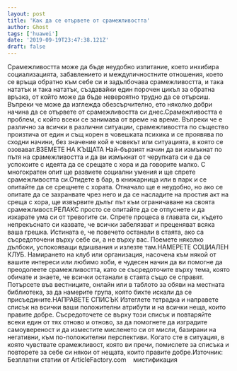 ```yaml
---
layout: post
title: 'Как да се отървете от срамежливостта'
author: Ghost
tags: ['huawei']
date: '2019-09-19T23:47:38.121Z'
draft: false
---
```


Срамежливостта може да бъде неудобно изпитание, което инхибира социализацията, забавлението и междуличностните отношения, което се връща обратно към себе си и задълбочава срамежливостта, и така нататък и така нататък, създавайки един порочен цикъл за обратна връзка, от който може да бъде невероятно трудно да се отърсиш. Въпреки че може да изглежда обезсърчително, ето няколко добри начина да се отървете от срамежливостта си днес.Срамежливостта е проблем, с който всеки се занимава от време на време. Въпреки че е различно за всички в различни ситуации, срамежливостта по същество произтича от един и същ корен в човешката психика и се проявява по сходни начини, без значение кой е човекът или ситуацията, в която се озовават.ВЗЕМЕТЕ НА КЪЩАТА Най-бързият начин да ви измъкнат по пътя на срамежливостта и да ви измъкнат от черупката си е да се успокоите с идеята да се срещате с хора и да говорите малко. С многократен опит ще развиете социални умения и ще спрете срамежливостта си.Отидете в бар, в книжарница или в парк и се опитайте да се срещнете с хората. Отначало ще е неудобно, но ако се опитате да се захранвате чрез него и да се насладите на простия акт на среща с хора, ще извървите дълъг път към ограничаване на своята срамежливост.РЕЛАКС просто се опитайте да се отпуснете и да изкарате ума си от тревогите си. Спрете процеса в главата си, където непрекъснато си казвате, че всички забелязват и преценяват всяка ваша грешка. Истината е, че повечето останали в стаята, ако са съсредоточени върху себе си, а не върху вас. Поемете няколко дълбоки, успокояващи вдишвания и излезте там.НАМЕРЕТЕ СОЦИАЛЕН КЛУБ. Намирането на клуб или организация, насочена към някой от вашите интереси или любимо хоби, е чудесен начин да ви помогне да преодолеете срамежливостта, като се съсредоточите върху тема, която обичате и знаете, че всички останали в стаята също се справят. Потърсете във вестниците, онлайн или в таблото за обяви на местната библиотека, за да намерите група, която бихте искали да се присъедините.НАПРАВЕТЕ СПИСЪК Изтеглете тетрадка и направете списък на всички ваши положителни атрибути и на всички неща, които правите добре. Съсредоточете се върху този списък и повтаряйте всеки един от тях отново и отново, за да помогнете да изградите самоувереност и да изместите мисленето си от мисли, базирани на негативни, към по-положителни перспективи. Когато сте в ситуация, в която чувствате срамежливост, която ви пречи, помислете за списъка и повторете за себе си някои от нещата, които правите добре.Източник: Безплатни статии от ArticleFactory.com    мистификация
